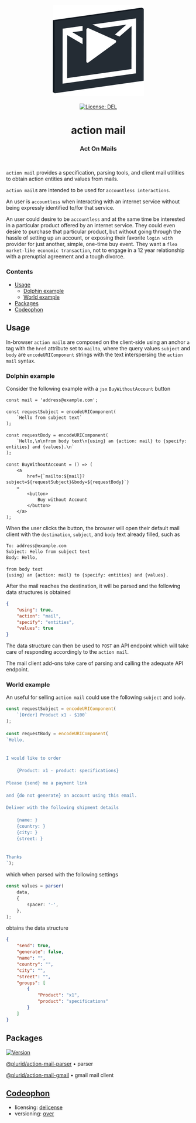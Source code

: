 <p align="center">
    <a target="_blank" href="https://plurid.com/action-mail">
        <img src="https://raw.githubusercontent.com/plurid/action-mail/master/about/identity/action-mail-logo.png" height="250px">
    </a>
    <br />
    <br />
    <a target="_blank" href="https://github.com/plurid/action-mail/blob/master/LICENSE">
        <img src="https://img.shields.io/badge/license-DEL-blue.svg?colorB=1380C3&style=for-the-badge" alt="License: DEL">
    </a>
</p>



<h1 align="center">
    action mail
</h1>


<h3 align="center">
    Act On Mails
</h3>


<br />



`action mail` provides a specification, parsing tools, and client mail utilities to obtain action entities and values from mails.

`action mail`s are intended to be used for `accountless interactions`.

An user is `accountless` when interacting with an internet service without being expressly identified to/for that service.

An user could desire to be `accountless` and at the same time be interested in a particular product offered by an internet service. They could even desire to purchase that particular product, but without going through the hassle of setting up an account, or exposing their favorite `login with` provider for just another, simple, one-time buy event. They want a `flea market-like economic transaction`, not to engage in a 12 year relationship with a prenuptial agreement and a tough divorce.



### Contents

+ [Usage](#usage)
    + [Dolphin example](#dolphin-example)
    + [World example](#world-example)
+ [Packages](#packages)
+ [Codeophon](#codeophon)



## Usage


In-browser `action mail`s are composed on the client-side using an anchor `a` tag with the `href` attribute set to `mailto`, where the query values `subject` and `body` are `encodeURIComponent` strings with the text interspersing the `action mail` syntax.


### Dolphin example

Consider the following example with a `jsx` `BuyWithoutAccount` button

``` tsx
const mail = 'address@example.com';

const requestSubject = encodeURIComponent(
    `Hello from subject text`
);

const requestBody = encodeURIComponent(
    `Hello,\n\nfrom body text\n{using} an {action: mail} to {specify: entities} and {values}.\n`
);

const BuyWithoutAccount = () => (
    <a
        href={`mailto:${mail}?subject=${requestSubject}&body=${requestBody}`}
    >
        <button>
            Buy without Account
        </button>
    </a>
);
```

When the user clicks the button, the browser will open their default mail client with the `destination`, `subject`, and `body` text already filled, such as

```
To: address@example.com
Subject: Hello from subject text
Body: Hello,

from body text
{using} an {action: mail} to {specify: entities} and {values}.
```

After the mail reaches the destination, it will be parsed and the following data structures is obtained

``` json
{
    "using": true,
    "action": "mail",
    "specify": "entities",
    "values": true
}
```

The data structure can then be used to `POST` an API endpoint which will take care of responding accordingly to the `action mail`.

The mail client add-ons take care of parsing and calling the adequate API endpoint.


### World example

An useful for selling `action mail` could use the following `subject` and `body`.

``` typescript
const requestSubject = encodeURIComponent(
    `[Order] Product x1 - $100`
);

const requestBody = encodeURIComponent(
`Hello,


I would like to order

    {Product: x1 · product: specifications}

Please {send} me a payment link

and {do not generate} an account using this email.

Deliver with the following shipment details

    {name: }
    {country: }
    {city: }
    {street: }


Thanks
`);
```

which when parsed with the following settings

``` typescript
const values = parser(
    data,
    {
        spacer: '·',
    },
);
```

obtains the data structure

``` json
{
    "send": true,
    "generate": false,
    "name": "",
    "country": "",
    "city": "",
    "street": "",
    "groups": [
        {
            "Product": "x1",
            "product": "specifications"
        }
    ]
}
```



## Packages


<a target="_blank" href="https://www.npmjs.com/package/@plurid/action-mail-parser">
    <img src="https://img.shields.io/npm/v/@plurid/action-mail-parser.svg?logo=npm&colorB=1380C3&style=for-the-badge" alt="Version">
</a>

[@plurid/action-mail-parser][action-mail-parser] • parser

[action-mail-parser]: https://github.com/plurid/action-mail/tree/master/packages/action-mail-parser


[@plurid/action-mail-gmail][action-mail-gmail] • gmail mail client

[action-mail-gmail]: https://github.com/plurid/action-mail/tree/master/packages/action-mail-gmail



## [Codeophon](https://github.com/ly3xqhl8g9/codeophon)

+ licensing: [delicense](https://github.com/ly3xqhl8g9/delicense)
+ versioning: [αver](https://github.com/ly3xqhl8g9/alpha-versioning)
